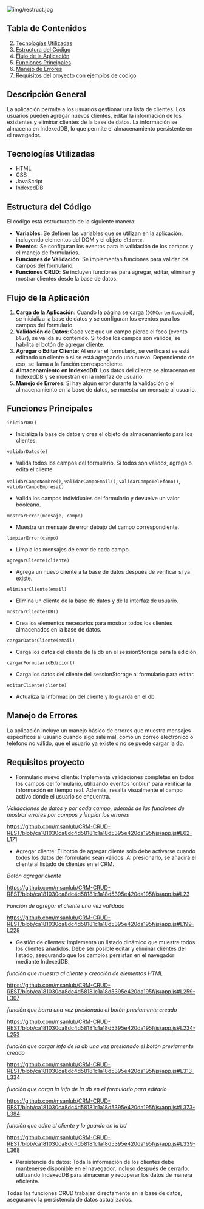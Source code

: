 ![img/restruct.jpg](URL-de-la-imagen)


## Tabla de Contenidos

2. [Tecnologías Utilizadas](#tecnologías-utilizadas)
3. [Estructura del Código](#estructura-del-código)
4. [Flujo de la Aplicación](#flujo-de-la-aplicación)
5. [Funciones Principales](#funciones-principales)
6. [Manejo de Errores](#manejo-de-errores)
6. [Requisitos del proyecto con ejemplos de codigo](#requisitos-proyecto)


## Descripción General

La aplicación permite a los usuarios gestionar una lista de clientes. Los usuarios pueden agregar nuevos clientes, editar la información de los existentes y eliminar clientes de la base de datos. La información se almacena en IndexedDB, lo que permite el almacenamiento persistente en el navegador.

## Tecnologías Utilizadas

- HTML
- CSS
- JavaScript
- IndexedDB

## Estructura del Código

El código está estructurado de la siguiente manera:

- **Variables**: Se definen las variables que se utilizan en la aplicación, incluyendo elementos del DOM y el objeto `cliente`.
- **Eventos**: Se configuran los eventos para la validación de los campos y el manejo de formularios.
- **Funciones de Validación**: Se implementan funciones para validar los campos del formulario.
- **Funciones CRUD**: Se incluyen funciones para agregar, editar, eliminar y mostrar clientes desde la base de datos.

## Flujo de la Aplicación

1. **Carga de la Aplicación**: Cuando la página se carga (`DOMContentLoaded`), se inicializa la base de datos y se configuran los eventos para los campos del formulario.
2. **Validación de Datos**: Cada vez que un campo pierde el foco (evento `blur`), se valida su contenido. Si todos los campos son válidos, se habilita el botón de agregar cliente.
3. **Agregar o Editar Cliente**: Al enviar el formulario, se verifica si se está editando un cliente o si se está agregando uno nuevo. Dependiendo de eso, se llama a la función correspondiente.
4. **Almacenamiento en IndexedDB**: Los datos del cliente se almacenan en IndexedDB y se muestran en la interfaz de usuario.
5. **Manejo de Errores**: Si hay algún error durante la validación o el almacenamiento en la base de datos, se muestra un mensaje al usuario.

## Funciones Principales

`iniciarDB()`
- Inicializa la base de datos y crea el objeto de almacenamiento para los clientes.

`validarDatos(e)`
- Valida todos los campos del formulario. Si todos son válidos, agrega o edita el cliente.

`validarCampoNombre()`, `validarCampoEmail()`, `validarCampoTelefono()`, `validarCampoEmpresa()`
- Valida los campos individuales del formulario y devuelve un valor booleano.

`mostrarError(mensaje, campo)`
- Muestra un mensaje de error debajo del campo correspondiente.

`limpiarError(campo)`
- Limpia los mensajes de error de cada campo.

`agregarCliente(cliente)`
- Agrega un nuevo cliente a la base de datos después de verificar si ya existe.

`eliminarCliente(email)`
- Elimina un cliente de la base de datos y de la interfaz de usuario.

`mostrarClientesDB()`
- Crea los elementos necesarios para mostrar todos los clientes almacenados en la base de datos.

`cargarDatosCliente(email)`
- Carga los datos del cliente de la db en el sessionStorage para la edición.

`cargarFormularioEdicion()`
- Carga los datos del cliente del sessionStorage al formulario para editar.

`editarCliente(cliente)`
- Actualiza la información del cliente y lo guarda en el db.


## Manejo de Errores

La aplicación incluye un manejo básico de errores que muestra mensajes específicos al usuario cuando algo sale mal, como un correo electrónico o teléfono no válido, que el usuario ya existe o no se puede cargar la db.


## Requisitos proyecto

- Formulario nuevo cliente: Implementa validaciones completas en todos los campos del formulario, utilizando eventos 'onblur' para verificar la información en tiempo real. Además, resalta visualmente el campo activo donde el usuario se encuentra.

*Validaciones de datos y por cada campo, además de las funciones de mostrar errores por campos y limpiar los errores*

https://github.com/msanlub/CRM-CRUD-REST/blob/ca181030ca8dc4d58181c1a18d5395e420da195f/js/app.js#L62-L171
  
- Agregar cliente: El botón de agregar cliente solo debe activarse cuando todos los datos del formulario sean válidos. Al presionarlo, se añadirá el cliente al listado de clientes en el CRM.

*Botón agregar cliente*

https://github.com/msanlub/CRM-CRUD-REST/blob/ca181030ca8dc4d58181c1a18d5395e420da195f/js/app.js#L23

*Función de agregar el cliente una vez validado*

https://github.com/msanlub/CRM-CRUD-REST/blob/ca181030ca8dc4d58181c1a18d5395e420da195f/js/app.js#L199-L228
  
- Gestión de clientes: Implementa un listado dinámico que muestre todos los clientes añadidos. Debe ser posible editar y eliminar clientes del listado, asegurando que los cambios persistan en el navegador mediante IndexedDB.

*función que muestra al cliente y creación de elementos HTML*

https://github.com/msanlub/CRM-CRUD-REST/blob/ca181030ca8dc4d58181c1a18d5395e420da195f/js/app.js#L259-L307

*función que borra una vez presionado el botón previamente creado*

https://github.com/msanlub/CRM-CRUD-REST/blob/ca181030ca8dc4d58181c1a18d5395e420da195f/js/app.js#L234-L253

*función que cargar info de la db una vez presionado el botón previamente creado*

https://github.com/msanlub/CRM-CRUD-REST/blob/ca181030ca8dc4d58181c1a18d5395e420da195f/js/app.js#L313-L334

*función que carga la info de la db en el formulario para editarlo*

https://github.com/msanlub/CRM-CRUD-REST/blob/ca181030ca8dc4d58181c1a18d5395e420da195f/js/app.js#L373-L384

*función que edita el cliente y lo guarda en la bd*

https://github.com/msanlub/CRM-CRUD-REST/blob/ca181030ca8dc4d58181c1a18d5395e420da195f/js/app.js#L339-L368
  
- Persistencia de datos: Toda la información de los clientes debe mantenerse disponible en el navegador, incluso después de cerrarlo, utilizando IndexedDB para almacenar y recuperar los datos de manera eficiente.

Todas las funciones CRUD trabajan directamente en la base de datos, asegurando la persistencia de datos actualizados.
